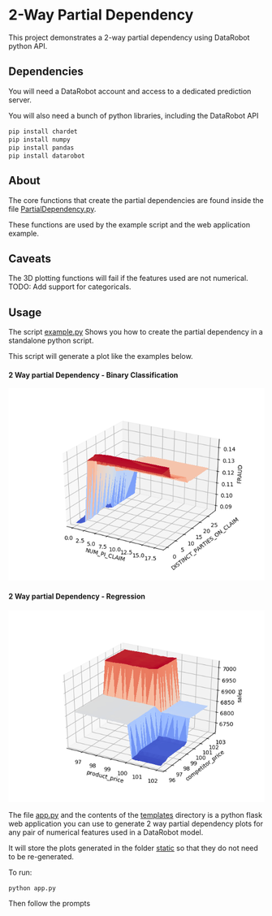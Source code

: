
2-Way Partial Dependency
========================

This project demonstrates a 2-way partial dependency using DataRobot python API.

## Dependencies
 
You will need a DataRobot account and access to a dedicated prediction server.

You will also need a bunch of python libraries, including the DataRobot API

```
pip install chardet
pip install numpy
pip install pandas
pip install datarobot
```

## About

The core functions that create the partial dependencies are found 
inside the file [PartialDependency.py](PartialDependency.py). 

These functions are used by the example script and the web application example.

## Caveats

The 3D plotting functions will fail if the features used are not numerical.
TODO: Add support for categoricals. 


## Usage

The script [example.py](scripts/example.py) Shows you how to create the partial dependency in a standalone python script.

This script will generate a plot like the examples below.

#### 2 Way partial Dependency - Binary Classification
![2 Way Partial Dependency for Insurance Fraud](scripts/Example2.png "Insurance Fraud Partial Dependency" )

#### 2 Way partial Dependency - Regression
![2 Way Partial Dependency for Sales Forecast](scripts/Example1.png "Sales Forecast Partial Dependency" )

The file [app.py](app.py) and the contents of the [templates](templates) directory is a python flask 
web application you can use to generate 2 way partial dependency plots for any pair of numerical features 
used in a DataRobot model.

It will store the plots generated in the folder [static](static) so that they do not need to be re-generated.


To run:

```
python app.py
```

Then follow the prompts



